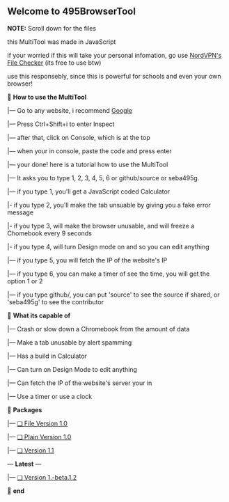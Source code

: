 **Welcome to 495BrowserTool**
-
**NOTE:** Scroll down for the files

this MultiTool was made in JavaScript

if your worried if this will take your personal infomation, go use [NordVPN's File Checker](https://nordvpn.com/file-checker/) (its free to use btw)

use this responsebly, since this is powerful for schools and even your own browser!

📁 **How to use the MultiTool**

|— Go to any website, i recommend [Google]([https://www.google.com)

|— Press Ctrl+Shift+i to enter Inspect

|— after that, click on Console, which is at the top

|— when your in console, paste the code and press enter

|— your done! here is a tutorial how to use the MultiTool

|— It asks you to type 1, 2, 3, 4, 5, 6 or github/source or seba495g.

|— if you type 1, you'll get a JavaScript coded Calculator

|- if you type 2, you'll make the tab unsuable by giving you a fake error message

|- if you type 3, will make the browser unusable, and will freeze a Chomebook every 9 seconds

|- if you type 4, will turn Design mode on and so you can edit anything

|— if you type 5, you will fetch the IP of the website's IP

|— if you type 6, you can make a timer of see the time, you will get the option 1 or 2

|— if you type github/, you can put 'source' to see the source if shared, or 'seba495g' to see the contributor

📁 **What its capable of**

|— Crash or slow down a Chromebook from the amount of data

|— Make a tab unusable by alert spamming

|— Has a build in Calculator

|— Can turn on Design Mode to edit anything

|— Can fetch the IP of the website's server your in

|— Use a timer or use a clock

📁 **Packages**

|— [❑ File Version 1.0](https://github.com/seba495g/MultiTool-for-browser/releases/tag/v1.0.0Alpha)

|— [❑ Plain Version 1.0](https://github.com/seba495g/MultiTool-for-browser/releases/tag/v1.1.0Alpha)

|— [❑ Version 1.1](https://github.com/seba495g/MultiTool-for-browser/releases/tag/v1.0.0Alpha%2BPlainText)

— **Latest** —

|— [❑ Version 1.-beta.1.2](https://github.com/seba495g/495BrowserTool-MultiTool-Browser/releases/tag/v.1.1.2)

📁 **end**
